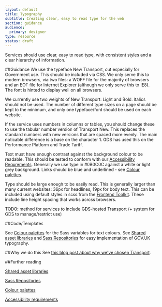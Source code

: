 ```yaml
---
layout: default
title: Typography
subtitle: Creating clear, easy to read type for the web
section: guidance
audience:
  primary: designer
type: resource
status: draft
---
```


Services should use clear, easy to read type, with consistent styles and a clear hierarchy of information.

##Guidance
We use the typeface New Transport, cut especially for Government use. This should be included via CSS. We only serve this to modern browsers, via two files: a WOFF file for the majority of browsers and an EOT file for Internet Explorer (although we only serve this to IE8). The font is hinted to display well on all browsers.

We currently use two weights of New Transport: Light and Bold. Italics should not be used. The number of different type sizes on a page should be kept to the minimum, and only one typeface/font should be used on each website.

If the service uses numbers in columns or tables, you should change these to use the tabular number version of Transport New. This replaces the standard numbers with new versions that are spaced more evenly. The main noticable difference is a base on the character 1. GDS has used this on the Performance Platform and Trade Tariff.

Text must have enough contrast against the background colour to be readable. This should be tested to conform with our [Accessibility Requrements](/handbook/4/). Generally we use type in #0B0C0C against a white or light grey background. Links should be blue and underlined - see [Colour palettes](/handbook/180/).

Type should be large enough to be easily read. This is generally larger than many current websites: 36px for headlines, 19px for body text. This can be included using default styles in scss from the [Frontend Toolkit](/handbook/???/). These include line height spacing that works across browsers.

TODO: method for services to include GDS-hosted Transport (+ system for GDS to manage/restrict use)

##Code/Templates

See [Colour palettes](/colour-palettes/index.html) for the Sass variables for text colours.
See [Shared asset libraries](/templates-and-code/shared-asset-libraries.html) and [Sass Repositories](/templates-and-code/sass-repositories.html) for easy implementation of GOV.UK typography.

##Why we do this
See [this blog post about why we've chosen Transport](http://digital.cabinetoffice.gov.uk/2012/07/05/a-few-notes-on-typography/).

##Further reading

[Shared asset libraries](/templates-and-code/shared-asset-libraries.html)

[Sass Repositories](/templates-and-code/sass-repositories.html)

[Colour palettes](/colour-palettes/index.html)

[Accessibility requirements](/accessibility/index.html)
